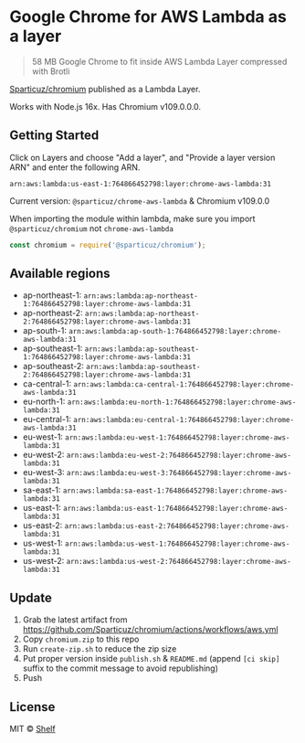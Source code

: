 # Google Chrome for AWS Lambda as a layer

> 58 MB Google Chrome to fit inside AWS Lambda Layer compressed with Brotli

[Sparticuz/chromium](https://github.com/Sparticuz/chromium) published as a Lambda Layer.

Works with Node.js 16x. Has Chromium v109.0.0.0.

## Getting Started

Click on Layers and choose "Add a layer", and "Provide a layer version
ARN" and enter the following ARN.

```
arn:aws:lambda:us-east-1:764866452798:layer:chrome-aws-lambda:31
```

Current version: `@sparticuz/chrome-aws-lambda` & Chromium v109.0.0

When importing the module within lambda, make sure you import `@sparticuz/chromium` not `chrome-aws-lambda`

```js
const chromium = require('@sparticuz/chromium');
```

## Available regions

* ap-northeast-1: `arn:aws:lambda:ap-northeast-1:764866452798:layer:chrome-aws-lambda:31`
* ap-northeast-2: `arn:aws:lambda:ap-northeast-2:764866452798:layer:chrome-aws-lambda:31`
* ap-south-1: `arn:aws:lambda:ap-south-1:764866452798:layer:chrome-aws-lambda:31`
* ap-southeast-1: `arn:aws:lambda:ap-southeast-1:764866452798:layer:chrome-aws-lambda:31`
* ap-southeast-2: `arn:aws:lambda:ap-southeast-2:764866452798:layer:chrome-aws-lambda:31`
* ca-central-1: `arn:aws:lambda:ca-central-1:764866452798:layer:chrome-aws-lambda:31`
* eu-north-1: `arn:aws:lambda:eu-north-1:764866452798:layer:chrome-aws-lambda:31`
* eu-central-1: `arn:aws:lambda:eu-central-1:764866452798:layer:chrome-aws-lambda:31`
* eu-west-1: `arn:aws:lambda:eu-west-1:764866452798:layer:chrome-aws-lambda:31`
* eu-west-2: `arn:aws:lambda:eu-west-2:764866452798:layer:chrome-aws-lambda:31`
* eu-west-3: `arn:aws:lambda:eu-west-3:764866452798:layer:chrome-aws-lambda:31`
* sa-east-1: `arn:aws:lambda:sa-east-1:764866452798:layer:chrome-aws-lambda:31`
* us-east-1: `arn:aws:lambda:us-east-1:764866452798:layer:chrome-aws-lambda:31`
* us-east-2: `arn:aws:lambda:us-east-2:764866452798:layer:chrome-aws-lambda:31`
* us-west-1: `arn:aws:lambda:us-west-1:764866452798:layer:chrome-aws-lambda:31`
* us-west-2: `arn:aws:lambda:us-west-2:764866452798:layer:chrome-aws-lambda:31`


## Update

1. Grab the latest artifact from https://github.com/Sparticuz/chromium/actions/workflows/aws.yml
2. Copy `chromium.zip` to this repo
3. Run `create-zip.sh` to reduce the zip size
4. Put proper version inside `publish.sh` & `README.md` (append `[ci skip]` suffix to the commit message to avoid republishing)
5. Push

## License

MIT © [Shelf](https://shelf.io)

